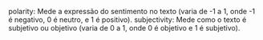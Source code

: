 polarity: Mede a expressão do sentimento no texto (varia de -1 a 1, onde -1 é negativo, 0 é neutro, e 1 é positivo).
subjectivity: Mede como o texto é subjetivo ou objetivo (varia de 0 a 1, onde 0 é objetivo e 1 é subjetivo).
